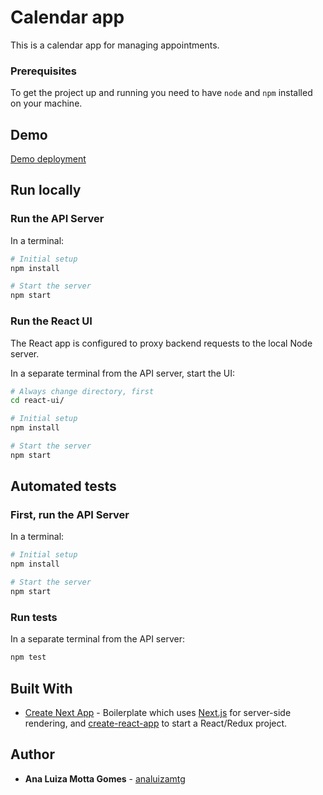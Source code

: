 # Calendar app

This is a calendar app for managing appointments.

### Prerequisites

To get the project up and running you need to have `node` and `npm` installed on your machine.

## Demo
[Demo deployment](https://intelligent-moliere-40740.herokuapp.com/)

## Run locally

### Run the API Server

In a terminal:

```bash
# Initial setup
npm install

# Start the server
npm start
```

### Run the React UI

The React app is configured to proxy backend requests to the local Node server.

In a separate terminal from the API server, start the UI:

```bash
# Always change directory, first
cd react-ui/

# Initial setup
npm install

# Start the server
npm start
```
## Automated tests

### First, run the API Server

In a terminal:

```bash
# Initial setup
npm install

# Start the server
npm start
```

### Run tests

In a separate terminal from the API server:

```bash
npm test
```

## Built With

* [Create Next App](https://open.segment.com/create-next-app) - Boilerplate which uses [Next.js](https://github.com/zeit/next.js/) for server-side rendering, and [create-react-app](https://github.com/facebookincubator/create-react-app) to start a React/Redux project.


## Author

* **Ana Luiza Motta Gomes** - [analuizamtg](https://github.com/analuizamtg)
